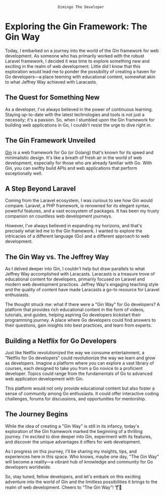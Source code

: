                             Dimingo The Developer 

# Exploring the Gin Framework: The Gin Way

Today, I embarked on a journey into the world of the Gin framework for web development. As someone who has primarily worked with the robust Laravel framework, I decided it was time to explore something new and exciting in the realm of web development. Little did I know that this exploration would lead me to ponder the possibility of creating a haven for Go developers—a place teeming with educational content, somewhat akin to what Jeffrey Way achieved with Laracasts.

## The Quest for Something New

As a developer, I've always believed in the power of continuous learning. Staying up-to-date with the latest technologies and tools is not just a necessity; it's a passion. So, when I stumbled upon the Gin framework for building web applications in Go, I couldn't resist the urge to dive right in.

## The Gin Framework Unveiled

[Gin](https://github.com/gin-gonic/gin) is a web framework for Go (or Golang) that's known for its speed and minimalistic design. It's like a breath of fresh air in the world of web development, especially for those who are already familiar with Go. With Gin, you can swiftly build APIs and web applications that perform exceptionally well.

## A Step Beyond Laravel

Coming from the Laravel ecosystem, I was curious to see how Gin would compare. Laravel, a PHP framework, is renowned for its elegant syntax, powerful features, and a vast ecosystem of packages. It has been my trusty companion on countless web development journeys.

However, I've always believed in expanding my horizons, and that's precisely what led me to the Gin framework. I wanted to explore the intricacies of a different language (Go) and a different approach to web development.

## The Gin Way vs. The Jeffrey Way

As I delved deeper into Gin, I couldn't help but draw parallels to what Jeffrey Way accomplished with Laracasts. Laracasts is a treasure trove of educational content for developers, primarily focused on Laravel and modern web development practices. Jeffrey Way's engaging teaching style and the quality of content have made Laracasts a go-to resource for Laravel enthusiasts.

The thought struck me: what if there were a "Gin Way" for Go developers? A platform that provides rich educational content in the form of videos, tutorials, and guides, helping aspiring Go developers kickstart their programming journey. A place where Go developers could find answers to their questions, gain insights into best practices, and learn from experts.

## Building a Netflix for Go Developers

Just like Netflix revolutionized the way we consume entertainment, a "Netflix for Go developers" could revolutionize the way we learn and grow as developers. Imagine a platform where you can explore a vast library of courses, each designed to take you from a Go novice to a proficient developer. Topics could range from the fundamentals of Go to advanced web application development with Gin.

This platform would not only provide educational content but also foster a sense of community among Go enthusiasts. It could offer interactive coding challenges, forums for discussions, and opportunities for mentorship.

## The Journey Begins

While the idea of creating a "Gin Way" is still in its infancy, today's exploration of the Gin framework marked the beginning of a thrilling journey. I'm excited to dive deeper into Gin, experiment with its features, and discover the unique advantages it offers for web development.

As I progress on this journey, I'll be sharing my insights, tips, and experiences here in this space. Who knows, maybe one day, "The Gin Way" will become a reality—a vibrant hub of knowledge and community for Go developers worldwide.

So, stay tuned, fellow developers, and let's embark on this exciting adventure into the world of Gin and the limitless possibilities it brings to the realm of web development. Cheers to "The Gin Way"! 🍸🚀